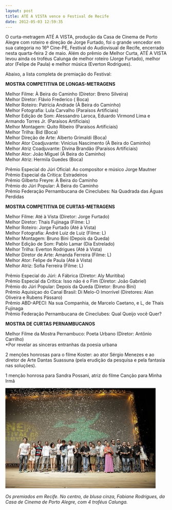 ```yaml
---
layout: post
title: ATÉ A VISTA vence o Festival de Recife
date: 2012-05-03 12:59:35
---
```

O curta-metragem ATÉ A VISTA, produção da Casa de Cinema de Porto Alegre com roteiro e direção de Jorge Furtado, foi o grande vencedor em sua categoria no 16º Cine-PE, Festival do Audiovisual de Recife, encerrado nesta quarta-feira 2 de maio. Além do prêmio de Melhor Curta, ATÉ A VISTA levou ainda os troféus Calunga de melhor roteiro (Jorge Furtado), melhor ator (Felipe de Paula) e melhor música (Everton Rodrigues).

Abaixo, a lista completa de premiação do Festival:

**MOSTRA COMPETITIVA DE LONGAS-METRAGENS**

Melhor Filme: À Beira do Caminho (Diretor: Breno Silveira)\
Melhor Diretor: Flávio Frederico ( Boca)\
Melhor Roteiro: Patrícia Andrade (À Beira do Caminho)\
Melhor Fotografia: Lula Carvalho (Paraísos Artificiais)\
Melhor Edição de Som: Alessandro Laroca, Eduardo Virmond Lima e Armando Torres Jr. (Paraísos Artificiais)\
Melhor Montagem: Quito Ribeiro (Paraísos Artificiais)\
Melhor Trilha: Bid (Boca)\
Melhor Direção de Arte: Alberto Grimaldi (Boca)\
Melhor Ator Coadjuvante: Vinícius Nascimento (À Beira do Caminho)\
Melhor Atriz Coadjuvante: Divina Brandão (Paraísos Artificiais)\
Melhor Ator: João Miguel (À Beira do Caminho)\
Melhor Atriz: Hermila Guedes (Boca)

Prêmio Especial do Júri Oficial: Ao compositor e músico Jorge Mautner\
Prêmio Especial da Crítica: Estradeiros\
Prêmio Gilberto Freyre: À Beira do Caminho\
Prêmio do Júri Popular: À Beira do Caminho\
Prêmio Federação Pernambucana de Cineclubes: Na Quadrada das Águas Perdidas

**MOSTRA COMPETITIVA DE CURTAS-METRAGENS**

Melhor Filme: Até à Vista (Diretor: Jorge Furtado)\
Melhor Diretor: Thais Fujinaga (Filme: L)\
Melhor Roteiro: Jorge Furtado (Até à Vista)\
Melhor Fotografia: André Luiz de Luiz (Filme: L)\
Melhor Montagem: Bruno Bini (Depois da Queda)\
Melhor Edição de Som: Pablo Lamar (Dia Estrelado)\
Melhor Trilha: Everton Rodrigues (Até à Vista)\
Melhor Diretor de Arte: Amanda Ferreira (Filme: L)\
Melhor Ator: Felipe de Paula (Até à Vista)\
Melhor Atriz: Sofia Ferreira (Filme: L)

Prêmio Especial do Júri: A Fábrica (Diretor: Aly Muritiba)\
Prêmio Especial da Crítica: Isso não é o Fim (Diretor: João Gabriel)\
Prêmio do Júri Popular: Depois da Queda (Diretor: Bruno Bini)\
Prêmio Aquisiçao do Canal Brasil: Di Melo-O Imorrível (Diretores: Alan Oliveira e Rubens Pássaro)\
Prêmio ABD-APECI: Na sua Companhia, de Marcelo Caetano, e L, de Thais Fujinaga\
Prêmio Federação Pernambucana de Cineclubes: Qual Queijo você Quer?

**MOSTRA DE CURTAS PERNAMBUCANOS**

Melhor Filme da Mostra Pernambuco: Poeta Urbano (Diretor: Antônio Carrilho)\
*Por revelar as sinceras entranhas da poesia urbana

2 menções honrosas para o filme Koster: ao ator Sérgio Menezes e ao diretor de Arte Dantas Suassuna (pela erudição da pesquisa e pela fantasia nas soluções).

1 menção honrosa para Sandra Possani, atriz do filme Canção para Minha Irmã

![](/uploads/cinepe.jpg)

*Os premiados em Recife. No centro, de blusa cinza, Fabiane Rodrigues, da Casa de Cinema de Porto Alegre, com 4 troféus Calunga.*